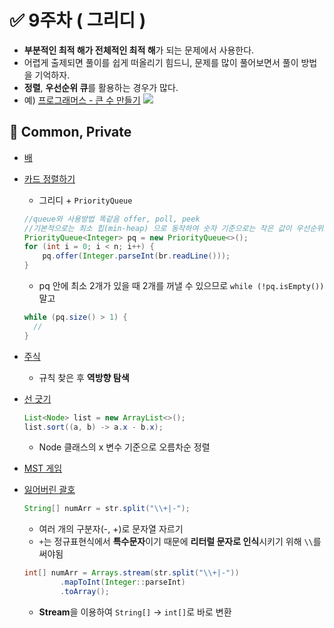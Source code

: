 


# ✅ 9주차 ( 그리디 )

- **부분적인 최적 해가 전체적인 최적 해**가 되는 문제에서 사용한다.
- 어렵게 출제되면 풀이를 쉽게 떠올리기 힘드니, 문제를 많이 풀어보면서 풀이 방법을 기억하자.
- **정렬**, **우선순위 큐**를 활용하는 경우가 많다.
- 예) [프로그래머스 - 큰 수 만들기](https://school.programmers.co.kr/learn/courses/30/lessons/42883)
  ![](https://velog.velcdn.com/images/pppp0722/post/b71a33b6-d4b0-4f24-8b41-711b44f36517/image.png)

## 📝 Common, Private

- [배](https://www.acmicpc.net/problem/1092)
- [카드 정렬하기](https://www.acmicpc.net/problem/1715)
  - 그리디 + `PriorityQueue`
  ```java
  //queue와 사용방법 똑같음 offer, poll, peek
  //기본적으로는 최소 힙(min-heap) 으로 동작하여 숫자 기준으로는 작은 값이 우선순위가 높아 먼저 나옴
  PriorityQueue<Integer> pq = new PriorityQueue<>();
  for (int i = 0; i < n; i++) {
      pq.offer(Integer.parseInt(br.readLine()));
  }
  ```
  - pq 안에 최소 2개가 있을 때 2개를 꺼낼 수 있으므로 `while (!pq.isEmpty())` 말고
  ```java
  while (pq.size() > 1) {  
    //
  }
  ```
- [주식](https://www.acmicpc.net/problem/11501)
  - 규칙 찾은 후 **역방향 탐색**
- [선 긋기](https://www.acmicpc.net/problem/2170)
  ```java
  List<Node> list = new ArrayList<>();
  list.sort((a, b) -> a.x - b.x);
  ```
  - Node 클래스의 x 변수 기준으로 오름차순 정렬

- [MST 게임](https://www.acmicpc.net/problem/16202)
- [잃어버린 괄호](https://www.acmicpc.net/problem/1541)
  ```java
  String[] numArr = str.split("\\+|-");
  ```
  - 여러 개의 구분자(-, +)로 문자열 자르기
  - `+`는 정규표현식에서 **특수문자**이기 때문에 **리터럴 문자로 인식**시키기 위해 `\\`를 써야됨
  ```java
  int[] numArr = Arrays.stream(str.split("\\+|-"))  
          .mapToInt(Integer::parseInt)  
          .toArray();
  ```
  - **Stream**을 이용하여 `String[]` -> `int[]`로 바로 변환
